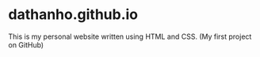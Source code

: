 # dathanho.github.io

This is my personal website written using HTML and CSS. (My first project on GitHub)
